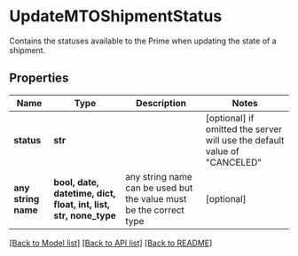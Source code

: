 # UpdateMTOShipmentStatus

Contains the statuses available to the Prime when updating the state of a shipment.

## Properties
Name | Type | Description | Notes
------------ | ------------- | ------------- | -------------
**status** | **str** |  | [optional]  if omitted the server will use the default value of "CANCELED"
**any string name** | **bool, date, datetime, dict, float, int, list, str, none_type** | any string name can be used but the value must be the correct type | [optional]

[[Back to Model list]](../README.md#documentation-for-models) [[Back to API list]](../README.md#documentation-for-api-endpoints) [[Back to README]](../README.md)


